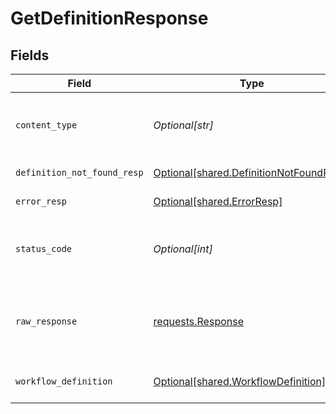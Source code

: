 # GetDefinitionResponse


## Fields

| Field                                                                                        | Type                                                                                         | Required                                                                                     | Description                                                                                  |
| -------------------------------------------------------------------------------------------- | -------------------------------------------------------------------------------------------- | -------------------------------------------------------------------------------------------- | -------------------------------------------------------------------------------------------- |
| `content_type`                                                                               | *Optional[str]*                                                                              | :heavy_check_mark:                                                                           | HTTP response content type for this operation                                                |
| `definition_not_found_resp`                                                                  | [Optional[shared.DefinitionNotFoundResp]](undefined/models/shared/definitionnotfoundresp.md) | :heavy_minus_sign:                                                                           | Definition Not found                                                                         |
| `error_resp`                                                                                 | [Optional[shared.ErrorResp]](undefined/models/shared/errorresp.md)                           | :heavy_minus_sign:                                                                           | Validation Errors                                                                            |
| `status_code`                                                                                | *Optional[int]*                                                                              | :heavy_check_mark:                                                                           | HTTP response status code for this operation                                                 |
| `raw_response`                                                                               | [requests.Response](https://requests.readthedocs.io/en/latest/api/#requests.Response)        | :heavy_minus_sign:                                                                           | Raw HTTP response; suitable for custom response parsing                                      |
| `workflow_definition`                                                                        | [Optional[shared.WorkflowDefinition]](undefined/models/shared/workflowdefinition.md)         | :heavy_minus_sign:                                                                           | Returns the Workflow definition                                                              |